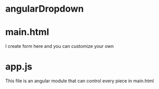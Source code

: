 # angularDropdown
<h1>main.html</h1>
<p>I create form here and you can customize your own</p>
<h1>app.js</h1>
<p>This file is an angular module that can control every piece in main.html</p>

